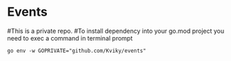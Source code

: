 # Events

#This is a private repo.
#To install dependency into your go.mod project you need to exec a command in terminal prompt
```
go env -w GOPRIVATE="github.com/Kviky/events"
```
